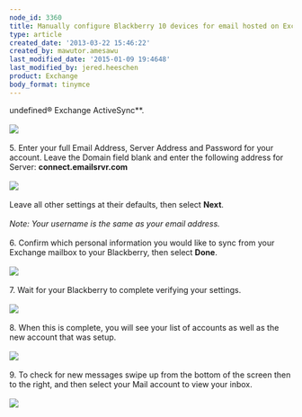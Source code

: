 ```yaml
---
node_id: 3360
title: Manually configure Blackberry 10 devices for email hosted on Exchange 2010
type: article
created_date: '2013-03-22 15:46:22'
created_by: mawutor.amesawu
last_modified_date: '2015-01-09 19:4648'
last_modified_by: jered.heeschen
product: Exchange
body_format: tinymce
---
```


undefined&reg; Exchange ActiveSync**.\
 \
 ![](/knowledge_center/sites/default/files/field/image/4_13.png)\
 \
 5. Enter your full Email Address, Server Address and Password for your
account. Leave the Domain field blank and enter the following address
for Server: **connect.emailsrvr.com**\
 \
 ![](/knowledge_center/sites/default/files/field/image/5_13.png)\
 \
 Leave all other settings at their defaults, then select **Next**.\
 \
 *Note: Your username is the same as your email address.*\
 \
 6. Confirm which personal information you would like to sync from your
Exchange mailbox to your Blackberry, then select **Done**.\
 \
 ![](/knowledge_center/sites/default/files/field/image/6_14.png)\
 \
 7. Wait for your Blackberry to complete verifying your settings.\
 \
 ![](/knowledge_center/sites/default/files/field/image/7_7.png)\
 \
 8. When this is complete, you will see your list of accounts as well as
the new account that was setup.\
 \
 ![](/knowledge_center/sites/default/files/field/image/8_5.png)\
 \
 9. To check for new messages swipe up from the bottom of the screen
then to the right, and then select your Mail account to view your
inbox.\
 \
 ![](/knowledge_center/sites/default/files/field/image/9_4.png)

